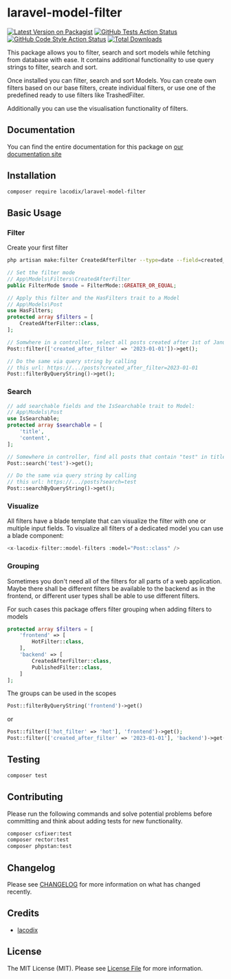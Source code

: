 # laravel-model-filter

[![Latest Version on Packagist](https://img.shields.io/packagist/v/lacodix/laravel-model-filter.svg?style=flat-square)](https://packagist.org/packages/lacodix/laravel-model-filter)
[![GitHub Tests Action Status](https://img.shields.io/github/actions/workflow/status/lacodix/laravel-model-filter/test.yaml?branch=master&label=tests&style=flat-square)](https://github.com/lacodix/laravel-model-filter/actions?query=workflow%3Atest+branch%3Amaster)
[![GitHub Code Style Action Status](https://img.shields.io/github/actions/workflow/status/lacodix/laravel-model-filter/style.yaml?branch=master&label=code%20style&style=flat-square)](https://github.com/lacodix/laravel-model-filter/actions?query=workflow%3Astyle+branch%3Amaster)
[![Total Downloads](https://img.shields.io/packagist/dt/lacodix/laravel-model-filter.svg?style=flat-square)](https://packagist.org/packages/lacodix/laravel-model-filter)

This package allows you to filter, search and sort models while fetching from database with ease.
It contains additional functionality to use query strings to filter, search and sort.

Once installed you can filter, search and sort Models.
You can create own filters based on our base filters, create individual filters, or use
one of the predefined ready to use filters like TrashedFilter.

Additionally you can use the visualisation functionality of filters.

## Documentation

You can find the entire documentation for this package on [our documentation site](https://www.lacodix.de/docs/laravel-model-filter)

## Installation

```bash
composer require lacodix/laravel-model-filter
```

## Basic Usage

### Filter

Create your first filter

```bash 
php artisan make:filter CreatedAfterFilter --type=date --field=created_at
```

```php
// Set the filter mode
// App\Models\Filters\CreatedAfterFilter
public FilterMode $mode = FilterMode::GREATER_OR_EQUAL;

// Apply this filter and the HasFilters trait to a Model
// App\Models\Post
use HasFilters;
protected array $filters = [
    CreatedAfterFilter::class,
];

// Somwhere in a controller, select all posts created after 1st of January 2023
Post::filter(['created_after_filter' => '2023-01-01'])->get();

// Do the same via query string by calling
// this url: https://.../posts?created_after_filter=2023-01-01
Post::filterByQueryString()->get();
```

### Search

```php
// add searchable fields and the IsSearchable trait to Model:
// App\Models\Post
use IsSearchable;
protected array $searchable = [
    'title',
    'content',
];

// Somewhere in controller, find all posts that contain "test" in title or content
Post::search('test')->get();

// Do the same via query string by calling
// this url: https://.../posts?search=test
Post::searchByQueryString()->get();
```

### Visualize

All filters have a blade template that can visualize the filter with one or multiple input fields.
To visualize all filters of a dedicated model you can use a blade component:

```php
<x-lacodix-filter::model-filters :model="Post::class" />
```

### Grouping

Sometimes you don't need all of the filters for all parts of a web application. Maybe there shall
be different filters be available to the backend as in the frontend, or different user types
shall be able to use different filters.

For such cases this package offers filter grouping when adding filters to models

```php
protected array $filters = [
    'frontend' => [
        HotFilter::class,
    ],
    'backend' => [
        CreatedAfterFilter::class,
        PublishedFilter::class,
    ]
];
```

The groups can be used in the scopes

```php
Post::filterByQueryString('frontend')->get()
```
or
```php 
Post::filter(['hot_filter' => 'hot'], 'frontend')->get();
Post::filter(['created_after_filter' => '2023-01-01'], 'backend')->get();
```

## Testing

```bash
composer test
```

## Contributing

Please run the following commands and solve potential problems before committing
and think about adding tests for new functionality.

```bash
composer csfixer:test
composer rector:test
composer phpstan:test
```

## Changelog

Please see [CHANGELOG](CHANGELOG.md) for more information on what has changed recently.

## Credits

- [lacodix](https://github.com/lacodix)

## License

The MIT License (MIT). Please see [License File](LICENSE.md) for more information.

